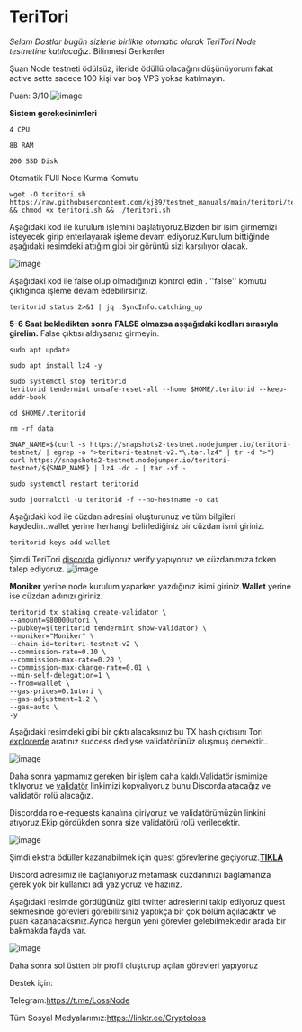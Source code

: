 # TeriTori

_Selam Dostlar bugün sizlerle birlikte otomatic olarak TeriTori Node testnetine katılacağız._
Bilinmesi Gerkenler

Şuan Node testneti ödülsüz, ileride ödüllü olacağını düşünüyorum fakat active sette sadece 100 kişi var boş VPS yoksa katılmayın. 

Puan: 3/10
![image](https://user-images.githubusercontent.com/98783018/183394932-2f80da82-a59f-476f-bd95-5b039eca7c90.png)

**Sistem gerekesinimleri**
```
4 CPU

8B RAM

200 SSD Disk
```

Otomatik FUll Node Kurma Komutu

```
wget -O teritori.sh https://raw.githubusercontent.com/kj89/testnet_manuals/main/teritori/teritori.sh && chmod +x teritori.sh && ./teritori.sh
```

Aşağıdaki kod ile kurulum işlemini başlatıyoruz.Bizden bir isim girmemizi isteyecek girip enterlayarak işleme devam ediyoruz.Kurulum bittiğinde aşağıdaki resimdeki attığım gibi bir görüntü sizi karşılıyor olacak.

![image](https://user-images.githubusercontent.com/98783018/183396726-f0ba2cf1-6488-4d1f-ad77-0746b0c367f6.png)

Aşağıdaki kod ile false olup olmadığınızı kontrol edin . ''false'' komutu çıktığında işleme devam edebilirsiniz.

```
teritorid status 2>&1 | jq .SyncInfo.catching_up
```
**5-6 Saat bekledikten sonra FALSE olmazsa aşşağıdaki kodları sırasıyla girelim.** False çıktısı aldıysanız girmeyin.

```
sudo apt update

sudo apt install lz4 -y 

sudo systemctl stop teritorid
teritorid tendermint unsafe-reset-all --home $HOME/.teritorid --keep-addr-book

cd $HOME/.teritorid

rm -rf data

SNAP_NAME=$(curl -s https://snapshots2-testnet.nodejumper.io/teritori-testnet/ | egrep -o ">teritori-testnet-v2.*\.tar.lz4" | tr -d ">")
curl https://snapshots2-testnet.nodejumper.io/teritori-testnet/${SNAP_NAME} | lz4 -dc - | tar -xf -

sudo systemctl restart teritorid

sudo journalctl -u teritorid -f --no-hostname -o cat
```
Aşağıdaki kod ile cüzdan adresini oluşturunuz ve tüm bilgileri kaydedin..wallet yerine herhangi belirlediğiniz bir cüzdan ismi giriniz.
```
teritorid keys add wallet
```

Şimdi TeriTori [discorda](https://discord.gg/Q6TFfRBr) gidiyoruz verify yapıyoruz ve cüzdanımıza token talep ediyoruz.
![image](https://user-images.githubusercontent.com/98783018/183397893-0981c6d3-099b-4117-bac5-767424662c4b.png)

**Moniker** yerine node kurulum yaparken yazdığınız isimi giriniz.**Wallet** yerine ise cüzdan adınızı giriniz.
```
teritorid tx staking create-validator \
--amount=980000utori \
--pubkey=$(teritorid tendermint show-validator) \
--moniker="Moniker" \
--chain-id=teritori-testnet-v2 \
--commission-rate=0.10 \
--commission-max-rate=0.20 \
--commission-max-change-rate=0.01 \
--min-self-delegation=1 \
--from=wallet \
--gas-prices=0.1utori \
--gas-adjustment=1.2 \
--gas=auto \
-y
```

Aşağıdaki resimdeki gibi bir çıktı alacaksınız bu TX hash çıktısını Tori [explorerde](https://teritori.explorers.guru/) aratınız success dediyse validatörünüz oluşmuş demektir..

![image](https://user-images.githubusercontent.com/98783018/183398481-93c9b178-6cf9-49cb-a816-ea3b300fc05c.png)

Daha sonra yapmamız gereken bir işlem daha kaldı.Validatör ismimize tıklıyoruz ve [validatör](https://discord.gg/Q6TFfRBr) linkimizi kopyalıyoruz bunu Discorda atacağız ve validatör rolü alacağız.

Discordda role-requests kanalına giriyoruz ve validatörümüzün linkini atıyoruz.Ekip gördükden sonra size validatörü rolü verilecektir.

![image](https://user-images.githubusercontent.com/98783018/183398978-8d35aaff-73b7-47f3-b3b1-acd1f12fd06b.png)

Şimdi ekstra ödüller kazanabilmek için quest görevlerine geçiyoruz.[**TIKLA**](https://teritori.crew3.xyz/invite/nd229qsYta5L3YliC1Xlt)

Discord adresimiz ile bağlanıyoruz metamask cüzdanınızı bağlamanıza gerek yok bir kullanıcı adı yazıyoruz ve hazırız.

Aşağıdaki resimde gördüğünüz gibi twitter adreslerini takip ediyoruz quest sekmesinde görevleri görebilirsiniz yaptıkça bir çok bölüm açılacaktır ve puan kazanacaksınız.Ayrıca hergün yeni görevler gelebilmektedir arada bir bakmakda fayda var.

![image](https://user-images.githubusercontent.com/98783018/183399446-4bc9aa9d-97d5-4a18-b62e-06e8a91d4303.png)

Daha sonra sol üstten bir profil oluşturup açılan görevleri yapıyoruz

Destek için:

Telegram:https://t.me/LossNode

Tüm Sosyal Medyalarımız:https://linktr.ee/Cryptoloss



